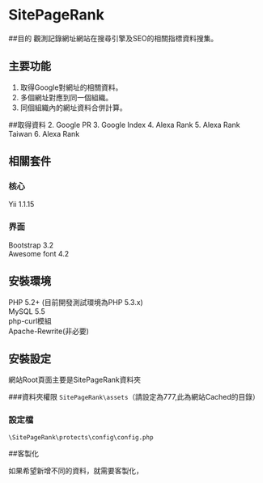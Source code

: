 SitePageRank
============

##目的
觀測記錄網址網站在搜尋引擎及SEO的相關指標資料搜集。

## 主要功能 

1. 取得Google對網址的相關資料。
1. 多個網址對應到同一個組織。
1. 同個組織內的網址資料合併計算。

##取得資料
2. Google PR
3. Google Index
4. Alexa Rank
5. Alexa Rank Taiwan
6. Alexa Rank

## 相關套件 
### 核心
Yii 1.1.15

### 界面
Bootstrap 3.2  
Awesome font 4.2  
  


## 安裝環境 
PHP 5.2+ (目前開發測試環境為PHP 5.3.x)  
MySQL 5.5  
php-curl模組  
Apache-Rewrite(非必要)  

## 安裝設定
網站Root頁面主要是SitePageRank資料夾

###資料夾權限
`SitePageRank\assets`（請設定為777,此為網站Cached的目錄）


### 設定檔 
`\SitePageRank\protects\config\config.php`  

##客製化

如果希望新增不同的資料，就需要客製化，

